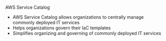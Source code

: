 AWS Service Catalog

- AWS Service Catalog allows organizations to centrally manage commonly deployed IT services
- Helps organizations govern their IaC templates
- Simplifies organizing and governing of commonly deployed IT services